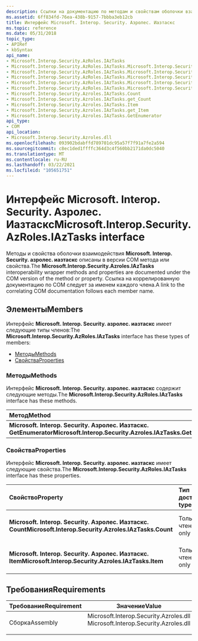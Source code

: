 ```yaml
---
description: Ссылки на документацию по методам и свойствам оболочки взаимодействия Иазтаскс.
ms.assetid: 6ff834fd-76ea-438b-9157-7bbba3eb12cb
title: Интерфейс Microsoft. Interop. Security. Азролес. Иазтаскс
ms.topic: reference
ms.date: 05/31/2018
topic_type:
- APIRef
- kbSyntax
api_name:
- Microsoft.Interop.Security.AzRoles.IAzTasks
- Microsoft.Interop.Security.AzRoles.IAzTasks.Microsoft.Interop.Security.Azroles.IAzTasks.GetEnumerator
- Microsoft.Interop.Security.AzRoles.IAzTasks.Microsoft.Interop.Security.Azroles.IAzTasks.Count
- Microsoft.Interop.Security.AzRoles.IAzTasks.Microsoft.Interop.Security.Azroles.IAzTasks.get_Count
- Microsoft.Interop.Security.AzRoles.IAzTasks.Microsoft.Interop.Security.Azroles.IAzTasks.Item
- Microsoft.Interop.Security.AzRoles.IAzTasks.Microsoft.Interop.Security.Azroles.IAzTasks.get_Item
- Microsoft.Interop.Security.Azroles.IAzTasks.Count
- Microsoft.Interop.Security.Azroles.IAzTasks.get_Count
- Microsoft.Interop.Security.Azroles.IAzTasks.Item
- Microsoft.Interop.Security.Azroles.IAzTasks.get_Item
- Microsoft.Interop.Security.Azroles.IAzTasks.GetEnumerator
api_type:
- COM
api_location:
- Microsoft.Interop.Security.Azroles.dll
ms.openlocfilehash: 093902bdabffd789701dc95a57f7f91a7fe2a594
ms.sourcegitcommit: c8ec1ded1ffffc364d3c4f560bb2171da0dc5040
ms.translationtype: MT
ms.contentlocale: ru-RU
ms.lasthandoff: 03/22/2021
ms.locfileid: "105651751"
---
```

# <a name="microsoftinteropsecurityazrolesiaztasks-interface"></a><span data-ttu-id="84dc2-103">Интерфейс Microsoft. Interop. Security. Азролес. Иазтаскс</span><span class="sxs-lookup"><span data-stu-id="84dc2-103">Microsoft.Interop.Security.AzRoles.IAzTasks interface</span></span>

<span data-ttu-id="84dc2-104">Методы и свойства оболочки взаимодействия **Microsoft. Interop. Security. азролес. иазтаскс** описаны в версии COM метода или свойства.</span><span class="sxs-lookup"><span data-stu-id="84dc2-104">The **Microsoft.Interop.Security.Azroles.IAzTasks** interoperability wrapper methods and properties are documented under the COM version of the method or property.</span></span> <span data-ttu-id="84dc2-105">Ссылка на коррелированную документацию по COM следует за именем каждого члена.</span><span class="sxs-lookup"><span data-stu-id="84dc2-105">A link to the correlating COM documentation follows each member name.</span></span>

## <a name="members"></a><span data-ttu-id="84dc2-106">Элементы</span><span class="sxs-lookup"><span data-stu-id="84dc2-106">Members</span></span>

<span data-ttu-id="84dc2-107">Интерфейс **Microsoft. Interop. Security. азролес. иазтаскс** имеет следующие типы членов:</span><span class="sxs-lookup"><span data-stu-id="84dc2-107">The **Microsoft.Interop.Security.AzRoles.IAzTasks** interface has these types of members:</span></span>

-   [<span data-ttu-id="84dc2-108">Методы</span><span class="sxs-lookup"><span data-stu-id="84dc2-108">Methods</span></span>](#methods)
-   [<span data-ttu-id="84dc2-109">Свойства</span><span class="sxs-lookup"><span data-stu-id="84dc2-109">Properties</span></span>](#properties)

### <a name="methods"></a><span data-ttu-id="84dc2-110">Методы</span><span class="sxs-lookup"><span data-stu-id="84dc2-110">Methods</span></span>

<span data-ttu-id="84dc2-111">Интерфейс **Microsoft. Interop. Security. азролес. иазтаскс** содержит следующие методы.</span><span class="sxs-lookup"><span data-stu-id="84dc2-111">The **Microsoft.Interop.Security.AzRoles.IAzTasks** interface has these methods.</span></span>



| <span data-ttu-id="84dc2-112">Метод</span><span class="sxs-lookup"><span data-stu-id="84dc2-112">Method</span></span>                                                        | <span data-ttu-id="84dc2-113">Описание</span><span class="sxs-lookup"><span data-stu-id="84dc2-113">Description</span></span>                                                |
|:--------------------------------------------------------------|:-----------------------------------------------------------|
| <span data-ttu-id="84dc2-114">**Microsoft. Interop. Security. Азролес. Иазтаскс. GetEnumerator**</span><span class="sxs-lookup"><span data-stu-id="84dc2-114">**Microsoft.Interop.Security.Azroles.IAzTasks.GetEnumerator**</span></span> | [<span data-ttu-id="84dc2-115">**Иазтаскс:: \_ NewEnum**</span><span class="sxs-lookup"><span data-stu-id="84dc2-115">**IAzTasks::\_NewEnum**</span></span>](/windows/desktop/api/Azroles/nf-azroles-iaztasks-get__newenum)<br/> |



 

### <a name="properties"></a><span data-ttu-id="84dc2-116">Свойства</span><span class="sxs-lookup"><span data-stu-id="84dc2-116">Properties</span></span>

<span data-ttu-id="84dc2-117">Интерфейс **Microsoft. Interop. Security. азролес. иазтаскс** имеет следующие свойства.</span><span class="sxs-lookup"><span data-stu-id="84dc2-117">The **Microsoft.Interop.Security.AzRoles.IAzTasks** interface has these properties.</span></span>



| <span data-ttu-id="84dc2-118">Свойство</span><span class="sxs-lookup"><span data-stu-id="84dc2-118">Property</span></span>                                                         | <span data-ttu-id="84dc2-119">Тип доступа</span><span class="sxs-lookup"><span data-stu-id="84dc2-119">Access type</span></span>          | <span data-ttu-id="84dc2-120">Описание</span><span class="sxs-lookup"><span data-stu-id="84dc2-120">Description</span></span>                                                     |
|:-----------------------------------------------------------------|:---------------------|:----------------------------------------------------------------|
| <span data-ttu-id="84dc2-121">**Microsoft. Interop. Security. Азролес. Иазтаскс. Count**</span><span class="sxs-lookup"><span data-stu-id="84dc2-121">**Microsoft.Interop.Security.Azroles.IAzTasks.Count**</span></span><br/> | <span data-ttu-id="84dc2-122">Только для чтения</span><span class="sxs-lookup"><span data-stu-id="84dc2-122">Read-only</span></span><br/> | [<span data-ttu-id="84dc2-123">**Свойство Count объекта Иазтаскс**</span><span class="sxs-lookup"><span data-stu-id="84dc2-123">**Count Property of IAzTasks**</span></span>](/windows/desktop/api/Azroles/nf-azroles-iaztasks-get_count)<br/> |
| <span data-ttu-id="84dc2-124">**Microsoft. Interop. Security. Азролес. Иазтаскс. Item**</span><span class="sxs-lookup"><span data-stu-id="84dc2-124">**Microsoft.Interop.Security.Azroles.IAzTasks.Item**</span></span><br/>  | <span data-ttu-id="84dc2-125">Только для чтения</span><span class="sxs-lookup"><span data-stu-id="84dc2-125">Read-only</span></span><br/> | [<span data-ttu-id="84dc2-126">**Свойство Item объекта Иазтаскс**</span><span class="sxs-lookup"><span data-stu-id="84dc2-126">**Item Property of IAzTasks**</span></span>](/windows/desktop/api/Azroles/nf-azroles-iaztasks-get_item)<br/>   |



 

## <a name="requirements"></a><span data-ttu-id="84dc2-127">Требования</span><span class="sxs-lookup"><span data-stu-id="84dc2-127">Requirements</span></span>



| <span data-ttu-id="84dc2-128">Требование</span><span class="sxs-lookup"><span data-stu-id="84dc2-128">Requirement</span></span> | <span data-ttu-id="84dc2-129">Значение</span><span class="sxs-lookup"><span data-stu-id="84dc2-129">Value</span></span> |
|---------------------|-------------------------------------------------------------------------------------------------------------------|
| <span data-ttu-id="84dc2-130">Сборка</span><span class="sxs-lookup"><span data-stu-id="84dc2-130">Assembly</span></span><br/> | <dl> <span data-ttu-id="84dc2-131"><dt>Microsoft.Interop.Security.Azroles.dll</dt></span><span class="sxs-lookup"><span data-stu-id="84dc2-131"><dt>Microsoft.Interop.Security.Azroles.dll</dt></span></span> </dl> |



 

 




